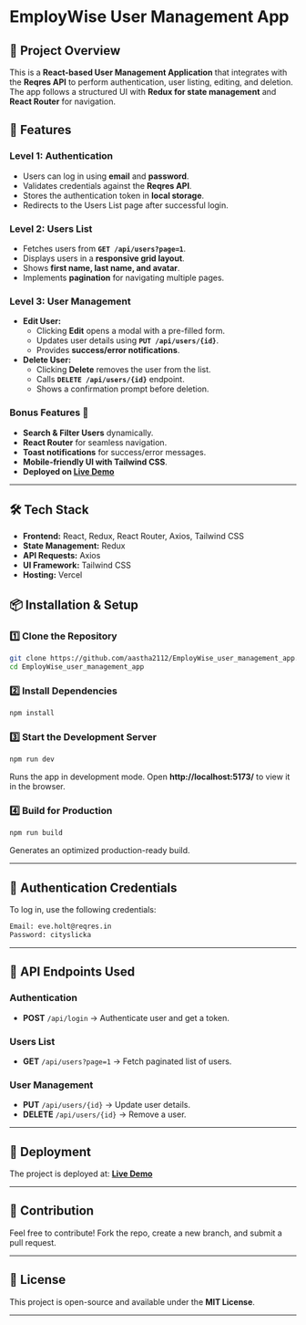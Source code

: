 # EmployWise User Management App

## 🚀 Project Overview

This is a **React-based User Management Application** that integrates with the **Reqres API** to perform authentication, user listing, editing, and deletion. The app follows a structured UI with **Redux for state management** and **React Router** for navigation.

## 🌟 Features

### Level 1: Authentication

- Users can log in using **email** and **password**.
- Validates credentials against the **Reqres API**.
- Stores the authentication token in **local storage**.
- Redirects to the Users List page after successful login.

### Level 2: Users List

- Fetches users from **`GET /api/users?page=1`**.
- Displays users in a **responsive grid layout**.
- Shows **first name, last name, and avatar**.
- Implements **pagination** for navigating multiple pages.

### Level 3: User Management

- **Edit User:**
  - Clicking **Edit** opens a modal with a pre-filled form.
  - Updates user details using **`PUT /api/users/{id}`**.
  - Provides **success/error notifications**.
- **Delete User:**
  - Clicking **Delete** removes the user from the list.
  - Calls **`DELETE /api/users/{id}`** endpoint.
  - Shows a confirmation prompt before deletion.

### Bonus Features 🎯

- **Search & Filter Users** dynamically.
- **React Router** for seamless navigation.
- **Toast notifications** for success/error messages.
- **Mobile-friendly UI with Tailwind CSS**.
- **Deployed on [Live Demo](https://employ-wise-user-management-app-s8g8.vercel.app/)** 

---

## 🛠️ Tech Stack

- **Frontend:** React, Redux, React Router, Axios, Tailwind CSS
- **State Management:** Redux 
- **API Requests:** Axios
- **UI Framework:** Tailwind CSS
- **Hosting:** Vercel 

## 📦 Installation & Setup

### 1️⃣ Clone the Repository

```sh
git clone https://github.com/aastha2112/EmployWise_user_management_app.git
cd EmployWise_user_management_app
```

### 2️⃣ Install Dependencies

```sh
npm install
```

### 3️⃣ Start the Development Server

```sh
npm run dev
```

Runs the app in development mode. Open **http://localhost:5173/** to view it in the browser.

### 4️⃣ Build for Production

```sh
npm run build
```

Generates an optimized production-ready build.

---

## 🔑 Authentication Credentials

To log in, use the following credentials:

```sh
Email: eve.holt@reqres.in
Password: cityslicka
```

---

## 📜 API Endpoints Used

### Authentication

- **POST** `/api/login` → Authenticate user and get a token.

### Users List

- **GET** `/api/users?page=1` → Fetch paginated list of users.

### User Management

- **PUT** `/api/users/{id}` → Update user details.
- **DELETE** `/api/users/{id}` → Remove a user.

---

## 🚀 Deployment

The project is deployed at: **[Live Demo](https://employ-wise-user-management-app-s8g8.vercel.app/)** 

---

## 🤝 Contribution

Feel free to contribute! Fork the repo, create a new branch, and submit a pull request.

---

## 📝 License

This project is open-source and available under the **MIT License**.

---
